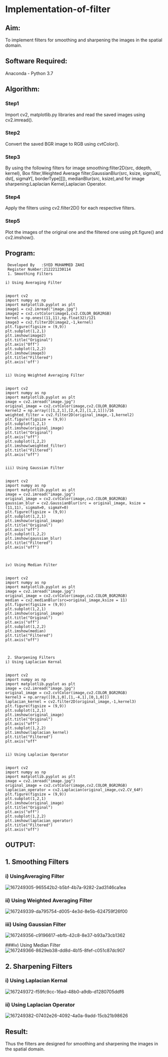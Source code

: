 # Implementation-of-filter
## Aim:
To implement filters for smoothing and sharpening the images in the spatial domain.

## Software Required:
Anaconda - Python 3.7

## Algorithm:
### Step1
Import cv2, matplotlib.py libraries and read the saved images using cv2.imread().

### Step2
Convert the saved BGR image to RGB using cvtColor().

### Step3
By using the following filters for image smoothing:filter2D(src, ddepth, kernel), Box filter,Weighted Average filter,GaussianBlur(src, ksize, sigmaX[, dst[, sigmaY[, borderType]]]), medianBlur(src, ksize),and for image sharpening:Laplacian Kernel,Laplacian Operator.

### Step4
Apply the filters using cv2.filter2D() for each respective filters.

### Step5
Plot the images of the original one and the filtered one using plt.figure() and cv2.imshow().
## Program:
~~~
 Developed By   :SYED MUHAMMED ZAHI
 Register Number:212221230114
 1. Smoothing Filters

i) Using Averaging Filter


import cv2
import numpy as np
import matplotlib.pyplot as plt
image1 = cv2.imread("image.jpg")
image2 = cv2.cvtColor(image1,cv2.COLOR_BGR2RGB)
kernel = np.ones((11,11),np.float32)/121
image3 = cv2.filter2D(image2,-1,kernel)
plt.figure(figsize = (9,9))
plt.subplot(1,2,1)
plt.imshow(image2)
plt.title("Original")
plt.axis("Off")
plt.subplot(1,2,2)
plt.imshow(image3)
plt.title("Filtered")
plt.axis('off')


ii) Using Weighted Averaging Filter


import cv2
import numpy as np
import matplotlib.pyplot as plt
image = cv2.imread("image.jpg")
original_image = cv2.cvtColor(image,cv2.COLOR_BGR2RGB)
kernel2 = np.array([[1,2,1],[2,4,2],[1,2,1]])/16
weighted_filter = cv2.filter2D(original_image,-1,kernel2)
plt.figure(figsize = (9,9))
plt.subplot(1,2,1)
plt.imshow(original_image)
plt.title("Original")
plt.axis("off")
plt.subplot(1,2,2)
plt.imshow(weighted_filter)
plt.title("Filtered")
plt.axis("off")


iii) Using Gaussian Filter


import cv2
import numpy as np
import matplotlib.pyplot as plt
image = cv2.imread("image.jpg")
original_image = cv2.cvtColor(image,cv2.COLOR_BGR2RGB)
gaussian_blur = cv2.GaussianBlur(src = original_image, ksize = (11,11), sigmaX=0, sigmaY=0)
plt.figure(figsize = (9,9))
plt.subplot(1,2,1)
plt.imshow(original_image)
plt.title("Original")
plt.axis("off")
plt.subplot(1,2,2)
plt.imshow(gaussian_blur)
plt.title("Filtered")
plt.axis("off")



iv) Using Median Filter


import cv2
import numpy as np
import matplotlib.pyplot as plt
image = cv2.imread("image.jpg")
original_image = cv2.cvtColor(image,cv2.COLOR_BGR2RGB)
median = cv2.medianBlur(src=original_image,ksize = 11)
plt.figure(figsize = (9,9))
plt.subplot(1,2,1)
plt.imshow(original_image)
plt.title("Original")
plt.axis("off")
plt.subplot(1,2,2)
plt.imshow(median)
plt.title("Filtered")
plt.axis("off")



 2. Sharpening Filters
i) Using Laplacian Kernal


import cv2
import numpy as np
import matplotlib.pyplot as plt
image = cv2.imread("image.jpg")
original_image = cv2.cvtColor(image,cv2.COLOR_BGR2RGB)
kernel3 = np.array([[0,1,0],[1,-4,1],[0,1,0]])
laplacian_kernel = cv2.filter2D(original_image,-1,kernel3)
plt.figure(figsize = (9,9))
plt.subplot(1,2,1)
plt.imshow(original_image)
plt.title("Original")
plt.axis("off")
plt.subplot(1,2,2)
plt.imshow(laplacian_kernel)
plt.title("Filtered")
plt.axis("off"


ii) Using Laplacian Operator


import cv2
import numpy as np
import matplotlib.pyplot as plt
image = cv2.imread("image.jpg")
original_image = cv2.cvtColor(image,cv2.COLOR_BGR2RGB)
laplacian_operator = cv2.Laplacian(original_image,cv2.CV_64F)
plt.figure(figsize = (9,9))
plt.subplot(1,2,1)
plt.imshow(original_image)
plt.title("Original")
plt.axis("off")
plt.subplot(1,2,2)
plt.imshow(laplacian_operator)
plt.title("Filtered")
plt.axis("off")
~~~
## OUTPUT:
## 1. Smoothing Filters

### i) UsingAveraging Filter
![167249305-965542b2-b5bf-4b7a-9282-2ad3146ca1ea](https://github.com/SdMdZahi7/Implementation-of-filter/assets/94187572/977f8aba-8eff-4a8b-be04-43439bfebb8b)


### ii) Using Weighted Averaging Filter
![167249339-da795754-d005-4e3d-8e5b-624759f26f00](https://github.com/SdMdZahi7/Implementation-of-filter/assets/94187572/f0c1d69b-0be5-4903-92ae-2aec73ab8028)


### iii) Using Gaussian Filter
![167249356-c9196617-ebfb-42c8-8e37-b93a73cb1362](https://github.com/SdMdZahi7/Implementation-of-filter/assets/94187572/40414aa1-6f10-4740-8437-28ef90f973f1)


###iv) Using Median Filter
![167249366-8629eb38-dd8d-4b15-8fef-c051c87dc907](https://github.com/SdMdZahi7/Implementation-of-filter/assets/94187572/065bd755-fbf4-4041-b64f-da78bec14a91)


## 2. Sharpening Filters


### i) Using Laplacian Kernal
![167249372-f59fc9cc-16ad-48b0-a9db-d1280705ddf6](https://github.com/SdMdZahi7/Implementation-of-filter/assets/94187572/de46656d-4943-4b59-b379-5711e4d34b70)

### ii) Using Laplacian Operator
![167249382-07402e26-4092-4a0a-9add-15cb21b98626](https://github.com/SdMdZahi7/Implementation-of-filter/assets/94187572/103f71e2-ce29-4a58-89a2-2c457e6ab3f0)


## Result:
Thus the filters are designed for smoothing and sharpening the images in the spatial domain.
